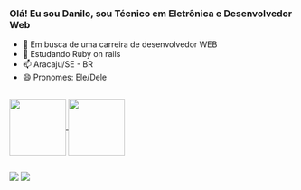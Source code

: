 ### Olá! Eu sou Danilo, sou Técnico em Eletrônica e Desenvolvedor Web

- 🔭 Em busca de uma carreira de desenvolvedor WEB
- 🌱 Estudando Ruby on rails
- 📫 Aracaju/SE - BR
- 😄 Pronomes: Ele/Dele

##

<a href="https://github.com/DaniloRibeiro07/github-readme-stats">
  <img height=100 align="center" src="https://github-readme-stats.vercel.app/api?username=DaniloRibeiro07&theme=holi&hide=contribs,stars&show_icons=true&rank_icon=github#gh-dark-mode-only" />
</a>
<a href="https://github.com/anuraghazra/convoychat">
  <img height=100 align="center" src="https://github-readme-stats.vercel.app/api/top-langs/?username=DaniloRibeiro07&layout=compact&theme=holi&hide=c%2B%2B,c,shell,makefile,openscad,assembly,dockerfile" />
</a>

##
 
<div> 
  <a href="https://www.instagram.com/daniloribei" target="_blank"><img src="https://img.shields.io/badge/-Instagram-%23E4405F?style=for-the-badge&logo=instagram&logoColor=white" target="_blank"></a>
  <a href="https://www.linkedin.com/in/danilorib" target="_blank"><img src="https://img.shields.io/badge/-LinkedIn-%230077B5?style=for-the-badge&logo=linkedin&logoColor=white" target="_blank"></a> 
  
</div>

